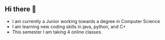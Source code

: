 ## Hi there 👋
- I am currently a Junior working towards a degree in Computer Science
- I am learning new coding skills in java, python, and C+ 
- This semester I am taking 4 online classes. 
